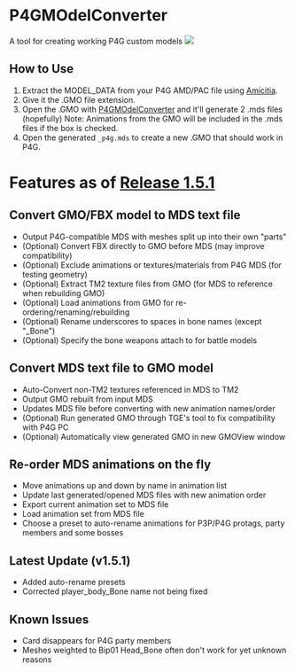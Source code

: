 # P4GMOdelConverter
A tool for creating working P4G custom models
![](https://i.imgur.com/joWxiJ6.png)
## How to Use
1. Extract the MODEL_DATA from your P4G AMD/PAC file using [Amicitia](https://amicitia.github.io/post/amicitia).
2. Give it the .GMO file extension.
3. Open the .GMO with [P4GMOdelConverter](https://github.com/ShrineFox/P4GMOdelConverter/releases) and it'll generate 2 .mds files (hopefully)
   Note: Animations from the GMO will be included in the .mds files if the box is checked.
4. Open the generated ``_p4g.mds`` to create a new .GMO that should work in P4G.

# Features as of [Release 1.5.1](https://github.com/ShrineFox/P4GMOdelConverter/releases)
## Convert GMO/FBX model to MDS text file
- Output P4G-compatible MDS with meshes split up into their own "parts"
- (Optional) Convert FBX directly to GMO before MDS (may improve compatibility)
- (Optional) Exclude animations or textures/materials from P4G MDS (for testing geometry)
- (Optional) Extract TM2 texture files from GMO (for MDS to reference when rebuilding GMO)
- (Optional) Load animations from GMO for re-ordering/renaming/rebuilding
- (Optional) Rename underscores to spaces in bone names (except "_Bone")
- (Optional) Specify the bone weapons attach to for battle models
## Convert MDS text file to GMO model
- Auto-Convert non-TM2 textures referenced in MDS to TM2
- Output GMO rebuilt from input MDS
- Updates MDS file before converting with new animation names/order
- (Optional) Run generated GMO through TGE's tool to fix compatibility with P4G PC
- (Optional) Automatically view generated GMO in new GMOView window
## Re-order MDS animations on the fly
- Move animations up and down by name in animation list
- Update last generated/opened MDS files with new animation order
- Export current animation set to MDS file
- Load animation set from MDS file
- Choose a preset to auto-rename animations for P3P/P4G protags, party members and some bosses

## Latest Update (v1.5.1)
- Added auto-rename presets
- Corrected player_body_Bone name not being fixed
## Known Issues
- Card disappears for P4G party members
- Meshes weighted to Bip01 Head_Bone often don't work for yet unknown reasons
